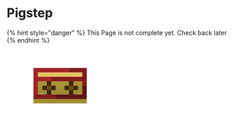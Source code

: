 # Pigstep

{% hint style="danger" %}
This Page is not complete yet. Check back later
{% endhint %}

<figure><img src="https://github.com/ItsMePok/PFE/blob/wikiAssets/cassette/cassette_mc_disc_pigstep.png?raw=true" alt=""><figcaption></figcaption></figure>
